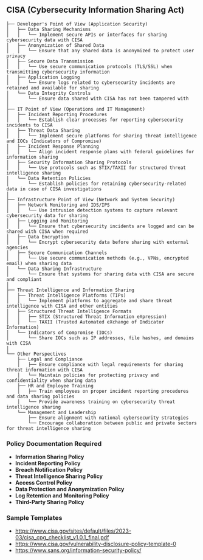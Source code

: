 ## CISA (Cybersecurity Information Sharing Act)

```Tree Structure
├── Developer's Point of View (Application Security)
│   ├── Data Sharing Mechanisms
│   │   └── Implement secure APIs or interfaces for sharing cybersecurity data with CISA
│   ├── Anonymization of Shared Data
│   │   └── Ensure that any shared data is anonymized to protect user privacy
│   ├── Secure Data Transmission
│   │   └── Use secure communication protocols (TLS/SSL) when transmitting cybersecurity information
│   ├── Application Logging
│   │   └── Ensure logs related to cybersecurity incidents are retained and available for sharing
│   └── Data Integrity Controls
│       └── Ensure data shared with CISA has not been tampered with
│
├── IT Point of View (Operations and IT Management)
│   ├── Incident Reporting Procedures
│   │   └── Establish clear processes for reporting cybersecurity incidents to CISA
│   ├── Threat Data Sharing
│   │   └── Implement secure platforms for sharing threat intelligence and IOCs (Indicators of Compromise)
│   ├── Incident Response Planning
│   │   └── Align incident response plans with federal guidelines for information sharing
│   ├── Security Information Sharing Protocols
│   │   └── Use protocols such as STIX/TAXII for structured threat intelligence sharing
│   └── Data Retention Policies
│       └── Establish policies for retaining cybersecurity-related data in case of CISA investigations
│
├── Infrastructure Point of View (Network and System Security)
│   ├── Network Monitoring and IDS/IPS
│   │   └── Use intrusion detection systems to capture relevant cybersecurity data for sharing
│   ├── Logging and Monitoring
│   │   └── Ensure that cybersecurity incidents are logged and can be shared with CISA when required
│   ├── Data Encryption
│   │   └── Encrypt cybersecurity data before sharing with external agencies
│   ├── Secure Communication Channels
│   │   └── Use secure communication methods (e.g., VPNs, encrypted email) when sharing data
│   └── Data Sharing Infrastructure
│       └── Ensure that systems for sharing data with CISA are secure and compliant
│
├── Threat Intelligence and Information Sharing
│   ├── Threat Intelligence Platforms (TIPs)
│   │   └── Implement platforms to aggregate and share threat intelligence with CISA and other entities
│   ├── Structured Threat Intelligence Formats
│   │   ├── STIX (Structured Threat Information eXpression)
│   │   └── TAXII (Trusted Automated eXchange of Indicator Information)
│   └── Indicators of Compromise (IOCs)
│       └── Share IOCs such as IP addresses, file hashes, and domains with CISA
│
└── Other Perspectives
    ├── Legal and Compliance
    │   ├── Ensure compliance with legal requirements for sharing threat information with CISA
    │   └── Maintain policies for protecting privacy and confidentiality when sharing data
    ├── HR and Employee Training
    │   ├── Train employees on proper incident reporting procedures and data sharing policies
    │   └── Provide awareness training on cybersecurity threat intelligence sharing
    └── Management and Leadership
        ├── Ensure alignment with national cybersecurity strategies
        └── Encourage collaboration between public and private sectors for threat intelligence sharing
```

### Policy Documentation Required

-   **Information Sharing Policy**
-   **Incident Reporting Policy**
-   **Breach Notification Policy**
-   **Threat Intelligence Sharing Policy**
-   **Access Control Policy**
-   **Data Protection and Anonymization Policy**
-   **Log Retention and Monitoring Policy**
-   **Third-Party Sharing Policy**

### Sample Templates

- https://www.cisa.gov/sites/default/files/2023-03/cisa_cpg_checklist_v1.0.1_final.pdf
-   https://www.cisa.gov/vulnerability-disclosure-policy-template-0
-   https://www.sans.org/information-security-policy/
